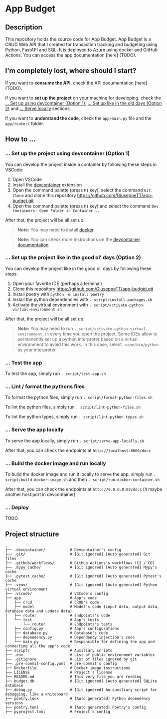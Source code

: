 # App Budget

## Description

This repository holds the source code for App Budget. App Budget is a CRUD Web API that I created for transaction tracking and budgeting using Python, FastAPI and SQL. It is deployed to Azure using docker and GitHub Actions. You can access the app documentation [here] (TODO).

## I'm completely lost, where should I start?

If you want to **consume the API**, check the API documentation [here] (TODO).

If you want to **set up the project** on your machine for developing, check the [... Set up using devcontainer (Option 1)](#set-up-the-project-using-devcontainer-option-1), [... Set up like in the old days (Option 2)](#set-up-the-project-like-in-the-good-ol-days-option-2) and [... Serve locally](#serve-the-app-locally) sections.

If you want to **understand the code**, check the `app/main.py` file and the `app/router/` folder.

## How to ...

### ... Set up the project using devcontainer (Option 1)

You can develop the project inside a container by following these steps in VSCode:

1. Open VSCode
1. Install the [devcontainer](https://marketplace.visualstudio.com/items?itemName=ms-vscode-remote.remote-containers) extension
1. Open the command palette (press `F1` key), select the command `Git: Clone` and clone this repository https://github.com/GiuseppeTT/app-budget.git
1. Open the command palette (press `F1` key) and select the command `Dev Containers: Open Folder in Container...`

After that, the project will be all set up.

> **Note:** You may need to install [docker](https://www.docker.com/).

> **Note:** You can check more instructions on the [devcontainer documentation](https://code.visualstudio.com/docs/devcontainers/containers).

### ... Set up the project like in the good ol' days (Option 2)

You can develop the project like in the good ol' days by following these steps:

1. Open your favorite IDE (perhaps a terminal)
1. Clone this repository https://github.com/GiuseppeTT/app-budget.git
1. Install poetry with `python -m install poetry`
1. Install the python dependencies with `. script/install-packages.sh`
1. Activate the virtual environment with `. script/activate-python-virtual-environment.sh`

After that, the project will be all set up.

> **Note:** You may need to run `. script/activate-python-virtual-environment.sh` every time you open the project. Some IDEs allow to permanently set up a python interpreter based on a virtual environment to avoid this work. In this case, select `.venv/bin/python` as your interpreter.

### ... Test the app

To test the app, simply run `. script/test-app.sh`

### ... Lint / format the pythons files

To format the python files, simply run `. script/format-python-files.sh`

To lint the python files, simply run `. script/lint-python-files.sh`

To lint the python types, simply run `. script/lint-python-types.sh`

### ... Serve the app locally

To serve the app locally, simply run `. script/serve-app-locally.sh`

After that, you can check the endpoints at `http://localhost:8000/docs`

### ... Build the docker image and run locally

To build the docker image and run it locally to serve the app, simply run `. script/build-docker-image.sh` and then `. script/run-docker-container.sh`

After that, you can check the endpoints at `http://0.0.0.0:80/docs` (it maybe another host:port in devcontainer)

### ... Deploy

TODO.

## Project structure

```
.
├── .devcontainer/           # Devcontainer's config
├── .git/                    # [Git ignored] [Auto generated] Git files
├── .github/workflows/       # GitHub Actions's workflows (CI / CD)
├── .mypy_cache/             # [Git ignored] [Auto generated] Mypy's cache
├── .pytest_cache/           # [Git ignored] [Auto generated] Pytest's cache
├── .venv/                   # [Git ignored] [Auto generated] Python virtual environment
├── .vscode/                 # VSCode's config
├── app                      # App's code
│   ├── crud                 # CRUD's code
│   ├── model                # Model's code (input data, output data, database data and update data)
│   ├── router               # Endpoints's code
│   └── test                 # App's tests
│       └── router           # Endpoints's tests
│   ├── config.py            # App's configurations
│   ├── database.py          # Database's code
│   ├── dependency.py        # Dependency injection's code
│   └── main.py              # Responsible for defining the app and connecting all the app's code
├── script/                  # Auxiliary scripts
├── .env                     # List of public environment variables
├── .gitignore               # List of files ignored by git
├── .pre-commit-config.yaml  # pre-commit's config
├── Dockerfile               # Docker image instructions
├── LICENSE                  # Project's license
├── README.md                # This very file you are reading
├── budget.db                # [Git ignored] [Auto generated] SQLite database
├── debug.py                 # [Git ignored] An auxiliary script for debugging, like a whiteboard
├── poetry.lock              # [Auto generated] Python dependency versions
├── poetry.toml              # [Auto generated] Poetry's config
├── pyproject.toml           # Project's config
```
